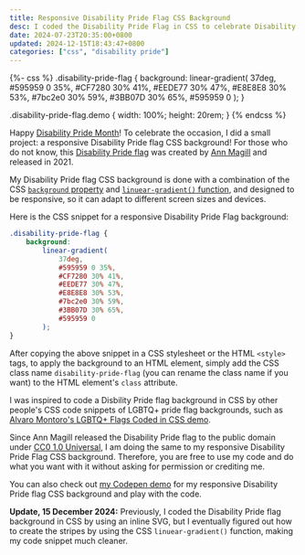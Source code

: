 ```yaml
---
title: Responsive Disability Pride Flag CSS Background
desc: I coded the Disability Pride Flag in CSS to celebrate Disability Pride Month.
date: 2024-07-23T20:35:00+0800
updated: 2024-12-15T18:43:47+0800
categories: ["css", "disability pride"]
---
```


{%- css %}
.disability-pride-flag {
    background:
        linear-gradient(
            37deg,
            #595959 0 35%,
            #CF7280 30% 41%,
            #EEDE77 30% 47%,
            #E8E8E8 30% 53%,
            #7bc2e0 30% 59%,
            #3BB07D 30% 65%,
            #595959 0
        );
}

.disability-pride-flag.demo {
    width: 100%;
    height: 20rem;
}
{% endcss %}

<div class="disability-pride-flag demo" role="img" aria-label="Demo of the Disability Pride flag coded in CSS"></div>

Happy [Disability Pride Month](https://en.wikipedia.org/wiki/Disability_Pride_Month)! To celebrate the occasion, I did a small project: a responsive Disability Pride flag CSS background! For those who do not know, this [Disability Pride flag](https://www.womansday.com/life/a43964487/disability-pride-flag/) was created by [Ann Magill](https://capri0mni.dreamwidth.org/837596.html) and released in 2021.

My Disability Pride flag CSS background is done with a combination of the CSS [`background` property](https://developer.mozilla.org/en-US/docs/Web/CSS/background) and [`linuear-gradient()` function](https://developer.mozilla.org/en-US/docs/Web/CSS/gradient/linear-gradient), and designed to be responsive, so it can adapt to different screen sizes and devices.

Here is the CSS snippet for a responsive Disability Pride Flag background:

```css
.disability-pride-flag {
    background:
        linear-gradient(
            37deg,
            #595959 0 35%,
            #CF7280 30% 41%,
            #EEDE77 30% 47%,
            #E8E8E8 30% 53%,
            #7bc2e0 30% 59%,
            #3BB07D 30% 65%,
            #595959 0
        );
}
```

After copying the above snippet in a CSS stylesheet or the HTML `<style>` tags, to apply the background to an HTML element, simply add the CSS class name `disability-pride-flag` (you can rename the class name if you want) to the HTML element's `class` attribute.

I was inspired to code a Disbility Pride flag background in CSS by other people's CSS code snippets of LGBTQ+ pride flag backgrounds, such as [Alvaro Montoro's LGBTQ+ Flags Coded in CSS demo](https://codepen.io/alvaromontoro/full/NWyBrZJ).

Since Ann Magill released the Disability Pride flag to the public domain under [CC0 1.0 Universal](https://creativecommons.org/publicdomain/zero/1.0/), I am doing the same to my responsive Disability Pride Flag CSS background. Therefore, you are free to use my code and do what you want with it without asking for permission or crediting me.

You can also check out [my Codepen demo](https://codepen.io/helenclx/pen/VwJjBmB)  for my responsive Disability Pride flag CSS background and play with the code.

**Update, 15 December 2024:** Previously, I coded the Disability Pride flag background in CSS by using an inline SVG, but I eventually figured out how to create the stripes by using the CSS `linuear-gradient()` function, making my code snippet much cleaner.